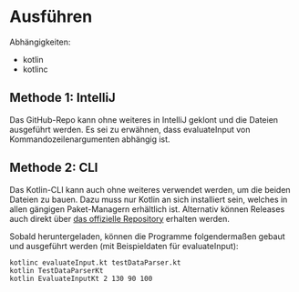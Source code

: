 # Ausführen
Abhängigkeiten:
- kotlin
- kotlinc
## Methode 1: IntelliJ
Das GitHub-Repo kann ohne weiteres in IntelliJ geklont und die Dateien ausgeführt werden. Es sei zu erwähnen, dass evaluateInput von Kommandozeilenargumenten abhängig ist.

## Methode 2: CLI
Das Kotlin-CLI kann auch ohne weiteres verwendet werden, um die beiden Dateien zu bauen. Dazu muss nur Kotlin an sich installiert sein, welches in allen gängigen Paket-Managern erhältlich ist. Alternativ können Releases auch direkt über [das offizielle Repository](https://github.com/JetBrains/kotlin/releases) erhalten werden.

Sobald heruntergeladen, können die Programme folgendermaßen gebaut und ausgeführt werden (mit Beispieldaten für evaluateInput):
```
kotlinc evaluateInput.kt testDataParser.kt
kotlin TestDataParserKt
kotlin EvaluateInputKt 2 130 90 100
```


